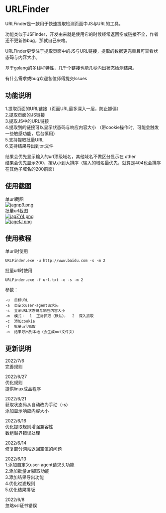 # URLFinder
URLFinder是一款用于快速提取检测页面中JS与URL的工具。

功能类似于JSFinder，开发由来就是使用它的时候经常返回空或链接不全，作者还不更新修bug，那就自己来咯。  

URLFinder更专注于提取页面中的JS与URL链接，提取的数据更完善且可查看状态码与内容大小。  

基于golang的多线程特性，几千个链接也能几秒内出状态检测结果。

有什么需求或bug欢迎各位师傅提交lssues

## 功能说明
1.提取页面的URL链接（页面URL最多深入一层，防止抓偏）  
2.提取页面的JS链接  
3.提取JS中的URL链接  
4.提取到的链接可以显示状态码与响应内容大小  （带cookie操作时，可能会触发一些敏感功能，后台慎用）  
5.支持提取批量URL  
6.支持结果导出到txt文件


结果会优先显示输入的url顶级域名，其他域名不做区分显示在 other  
结果会优先显示200，按从小到大排序（输入的域名最优先，就算是404也会排序在其他子域名的200前面）

## 使用截图
单url截图  
[![jagnp9.png](https://s1.ax1x.com/2022/07/06/jagnp9.png)](https://imgtu.com/i/jagnp9)  
批量url截图  
[![jagZY4.png](https://s1.ax1x.com/2022/07/06/jagZY4.png)](https://imgtu.com/i/jagZY4)  
[![jagefJ.png](https://s1.ax1x.com/2022/07/06/jagefJ.png)](https://imgtu.com/i/jagefJ)  




## 使用教程
单url时使用  
```
URLFinder.exe -u http://www.baidu.com -s -m 2
```
批量url时使用  
```
URLFinder.exe -f url.txt -o -s -m 2 
```
参数：  
```
-u  目标URL  
-a  自定义user-agent请求头  
-s  显示URL状态码与响应内容大小  
-m  模式：  1  正常抓取（默认），  2  深入抓取  
-c  添加cookie  
-f  批量url抓取  
-o  结果导出到本地（会生成out文件夹）
```


## 更新说明
2022/7/6   
完善规则

2022/6/27   
优化规则  
提供linux成品程序  

2022/6/21   
获取状态码从自动改为手动（-s）  
添加显示响应内容大小

2022/6/16   
优化提取规则增强兼容性  
数组越界错误处理

2022/6/14  
修复部分网站返回空值的问题

2022/6/13  
1.添加自定义user-agent请求头功能  
2.添加批量url抓取功能  
3.添加结果导出功能  
4.优化过滤规则  
5.优化结果排版

2022/6/8  
忽略ssl证书错误
